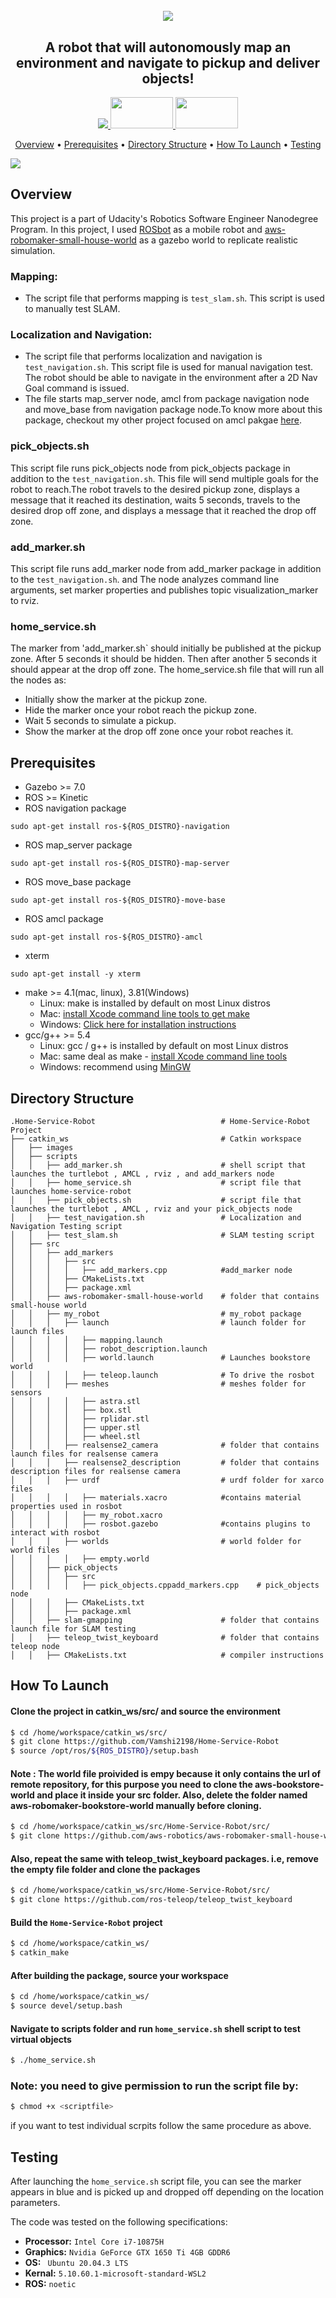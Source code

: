 <h1 align="center">
  <br>
 <img src="https://github.com/Vamshi2198/Home-Service-Robot/blob/main/images/Project-Title.png">
  <br>
</h1>
  
<h2 align="center">A robot that will autonomously map an environment and navigate to pickup and deliver objects!</h2>
  
<p align="center">
  <a href="https://www.udacity.com/robotics">
     <img src="https://s3-us-west-1.amazonaws.com/udacity-robotics/Extra+Images/RoboND_flag.png">
  </a>
  <a href="https://husarion.com/manuals/rosbot/">
     <img src="https://github.com/Vamshi2198/Go-Chase-it-/blob/main/src/images/husarion.jpg" width = "100" height = "50" >
  </a>
  <a href="https://aws.amazon.com/robomaker/">
     <img src="https://github.com/Vamshi2198/Go-Chase-it-/blob/main/src/images/aws.png" width = "100" height = "50">
  </a>
</p>

<p align="center">
  <a href="#overview">Overview</a> •
  <a href="#prerequisites">Prerequisites</a> •
  <a href="#directory-structure">Directory Structure</a> •
  <a href="#how-to-launch">How To Launch</a> •
  <a href="#testing">Testing</a>
</p>

![](https://github.com/Vamshi2198/Home-Service-Robot/blob/main/Home-Service-Robot.gif)

## Overview  
This project is a part of Udacity's Robotics Software Engineer Nanodegree Program. In this project, I used [ROSbot](https://github.com/husarion/rosbot_description) as a mobile robot and [aws-robomaker-small-house-world](https://github.com/aws-robotics/aws-robomaker-small-house-world) as a gazebo world to replicate realistic simulation.

### Mapping:  
* The script file that performs mapping is `test_slam.sh`. This script is used to manually test SLAM.

### Localization and Navigation:  
* The script file that performs localization and navigation is `test_navigation.sh`. This script file is used for manual navigation test. The robot should be able to navigate in the environment after a 2D Nav Goal command is issued.
* The file starts map_server node, amcl from package navigation node and move_base from navigation package node.To know more about this package, checkout my other project focused on amcl pakgae [here](https://github.com/Vamshi2198/Where-am-I).

### pick_objects.sh
This script file runs pick_objects node from pick_objects package in addition to the `test_navigation.sh`. This file  will send multiple goals for the robot to reach.The robot travels to the desired pickup zone, displays a message that it reached its destination, waits 5 seconds, travels to the desired drop off zone, and displays a message that it reached the drop off zone.

### add_marker.sh
This script file runs add_marker node from add_marker package in addition to the `test_navigation.sh`. and  The node analyzes command line arguments, set marker properties and publishes topic visualization_marker to rviz.

### home_service.sh
The marker from 'add_marker.sh` should initially be published at the pickup zone. After 5 seconds it should be hidden. Then after another 5 seconds it should appear at the drop off zone. The home_service.sh file that will run all the nodes as:

* Initially show the marker at the pickup zone.
* Hide the marker once your robot reach the pickup zone.
* Wait 5 seconds to simulate a pickup.
* Show the marker at the drop off zone once your robot reaches it.

## Prerequisites
* Gazebo >= 7.0  
* ROS >= Kinetic  
* ROS navigation package  
```
sudo apt-get install ros-${ROS_DISTRO}-navigation
```
* ROS map_server package  
```
sudo apt-get install ros-${ROS_DISTRO}-map-server
```
* ROS move_base package  
```
sudo apt-get install ros-${ROS_DISTRO}-move-base
```
* ROS amcl package  
```
sudo apt-get install ros-${ROS_DISTRO}-amcl
```
* xterm
```
sudo apt-get install -y xterm
```
* make >= 4.1(mac, linux), 3.81(Windows)
  * Linux: make is installed by default on most Linux distros
  * Mac: [install Xcode command line tools to get make](https://developer.apple.com/xcode/features/)
  * Windows: [Click here for installation instructions](http://gnuwin32.sourceforge.net/packages/make.htm)
* gcc/g++ >= 5.4
  * Linux: gcc / g++ is installed by default on most Linux distros
  * Mac: same deal as make - [install Xcode command line tools](https://developer.apple.com/xcode/features/)
  * Windows: recommend using [MinGW](http://www.mingw.org/)


## Directory Structure  
```
.Home-Service-Robot                            # Home-Service-Robot Project
├── catkin_ws                                  # Catkin workspace
│   ├── images
│   ├── scripts
│   │   ├── add_marker.sh                      # shell script that launches the turtlebot , AMCL , rviz , and add_markers node        
│   │   ├── home_service.sh                    # script file that launches home-service-robot        
│   │   ├── pick_objects.sh                    # script file that launches the turtlebot , AMCL , rviz and your pick_objects node
│   │   ├── test_navigation.sh                 # Localization and Navigation Testing script       
│   │   ├── test_slam.sh                       # SLAM testing script        
│   ├── src
│   │   ├── add_markers    
│   │   │   ├── src                        
│   │   │   │   ├── add_markers.cpp            #add_marker node
│   │   │   ├── CMakeLists.txt
│   │   │   ├── package.xml                    
│   │   ├── aws-robomaker-small-house-world    # folder that contains small-house world
│   │   ├── my_robot                           # my_robot package        
│   │   │   ├── launch                         # launch folder for launch files  
│   │   │   │   ├── mapping.launch
│   │   │   │   ├── robot_description.launch
│   │   │   │   ├── world.launch               # Launches bookstore world
│   │   │   │   ├── teleop.launch              # To drive the rosbot
│   │   │   ├── meshes                         # meshes folder for sensors
│   │   │   │   ├── astra.stl
│   │   │   │   ├── box.stl
│   │   │   │   ├── rplidar.stl
│   │   │   │   ├── upper.stl
│   │   │   │   ├── wheel.stl
│   │   │   ├── realsense2_camera              # folder that contains launch files for realsense camera
│   │   │   ├── realsense2_description         # folder that contains description files for realsense camera
│   │   │   ├── urdf                           # urdf folder for xarco files
│   │   │   │   ├── materials.xacro            #contains material properties used in rosbot
│   │   │   │   ├── my_robot.xacro             
│   │   │   │   ├── rosbot.gazebo              #contains plugins to interact with rosbot
│   │   │   ├── worlds                         # world folder for world files
│   │   │   │   ├── empty.world
│   │   ├── pick_objects   
│   │   │   ├── src                        
│   │   │   │   ├── pick_objects.cppadd_markers.cpp    # pick_objects node
│   │   │   ├── CMakeLists.txt
│   │   │   ├── package.xml                    
│   │   ├── slam-gmapping                      # folder that contains launch file for SLAM testing
│   │   ├── teleop_twist_keyboard              # folder that contains teleop node
│   │   ├── CMakeLists.txt                     # compiler instructions
```

## How To Launch

#### Clone the project in catkin_ws/src/ and source the environment
```sh
$ cd /home/workspace/catkin_ws/src/
$ git clone https://github.com/Vamshi2198/Home-Service-Robot
$ source /opt/ros/${ROS_DISTRO}/setup.bash
```
#### Note : The world file proivided is empy because it only contains the url of remote repository, for this purpose you need to clone the aws-bookstore-world and place it inside your src folder. Also, delete the folder named aws-robomaker-bookstore-world manually before cloning.
```sh
$ cd /home/workspace/catkin_ws/src/Home-Service-Robot/src/
$ git clone https://github.com/aws-robotics/aws-robomaker-small-house-world
```
#### Also, repeat the same with teleop_twist_keyboard packages. i.e, remove the empty file folder and clone the packages
```sh
$ cd /home/workspace/catkin_ws/src/Home-Service-Robot/src/
$ git clone https://github.com/ros-teleop/teleop_twist_keyboard
```
#### Build the `Home-Service-Robot` project
```sh
$ cd /home/workspace/catkin_ws/ 
$ catkin_make
```
#### After building the package, source your workspace
```sh
$ cd /home/workspace/catkin_ws/
$ source devel/setup.bash
```
#### Navigate to scripts folder and run `home_service.sh` shell script to test virtual objects
```sh
$ ./home_service.sh
```
### Note: you need to give permission to run the script file by:
```sh
$ chmod +x <scriptfile>
```
if you want to test individual scrpits follow the same procedure as above.


## Testing
After launching the `home_service.sh` script file, you can see the marker appears in blue and is picked up and dropped off depending on the location parameters.

The code was tested on the following specifications:
- **Processor:** `Intel Core i7-10875H`
- **Graphics:** `Nvidia GeForce GTX 1650 Ti 4GB GDDR6`
- **OS:** ` Ubuntu 20.04.3 LTS`
- **Kernal:** `5.10.60.1-microsoft-standard-WSL2`
- **ROS:** `noetic`

